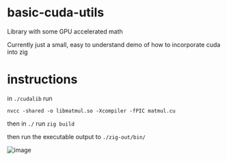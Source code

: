 # basic-cuda-utils
Library with some GPU accelerated math

Currently just a small, easy to understand demo of how to incorporate cuda into zig


# instructions

in `./cudalib` run

`nvcc -shared -o libmatmul.so -Xcompiler -fPIC matmul.cu`


then in `./` run
`zig build`

then run the executable output to `./zig-out/bin/`


![image](https://github.com/user-attachments/assets/b3376d03-552f-48f1-83bf-8b0289f2db8d)
